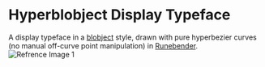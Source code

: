 # Hyperblobject Display Typeface
A display typeface in a [blobject](https://en.wikipedia.org/wiki/Blobject) style, drawn with pure hyperbezier curves (no manual off-curve point manipulation) in [Runebender](https://github.com/linebender/runebender).
![Refrence Image 1](docs/drawbot/specimen-001.png)
